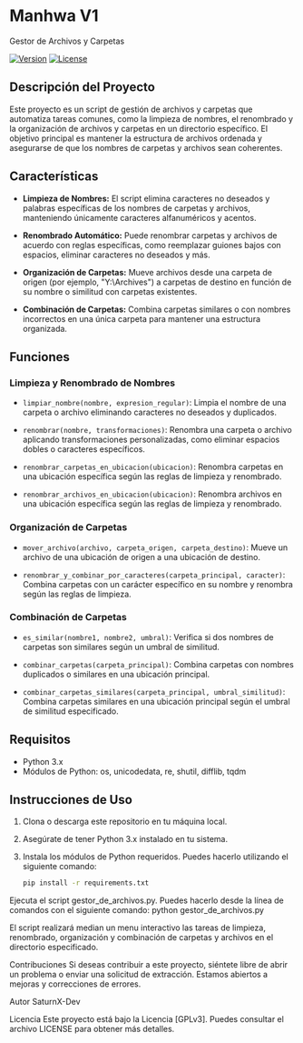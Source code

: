 # Manhwa V1
Gestor de Archivos y Carpetas


[![Version](https://img.shields.io/badge/Version-1.0-brightgreen)](https://github.com/SaturnX-Dev/Manhwa-V1/releases/tag/V1)
[![License](https://img.shields.io/badge/License-GPLv3-blue)](https://github.com/SaturnX-Dev/Manhwa-V1/blob/main/LICENSE.txt)

## Descripción del Proyecto

Este proyecto es un script de gestión de archivos y carpetas que automatiza tareas comunes, como la limpieza de nombres, el renombrado y la organización de archivos y carpetas en un directorio específico. El objetivo principal es mantener la estructura de archivos ordenada y asegurarse de que los nombres de carpetas y archivos sean coherentes.

## Características

- **Limpieza de Nombres:** El script elimina caracteres no deseados y palabras específicas de los nombres de carpetas y archivos, manteniendo únicamente caracteres alfanuméricos y acentos.

- **Renombrado Automático:** Puede renombrar carpetas y archivos de acuerdo con reglas específicas, como reemplazar guiones bajos con espacios, eliminar caracteres no deseados y más.

- **Organización de Carpetas:** Mueve archivos desde una carpeta de origen (por ejemplo, "Y:\\Archives") a carpetas de destino en función de su nombre o similitud con carpetas existentes.

- **Combinación de Carpetas:** Combina carpetas similares o con nombres incorrectos en una única carpeta para mantener una estructura organizada.

## Funciones

### Limpieza y Renombrado de Nombres

- `limpiar_nombre(nombre, expresion_regular)`: Limpia el nombre de una carpeta o archivo eliminando caracteres no deseados y duplicados.

- `renombrar(nombre, transformaciones)`: Renombra una carpeta o archivo aplicando transformaciones personalizadas, como eliminar espacios dobles o caracteres específicos.

- `renombrar_carpetas_en_ubicacion(ubicacion)`: Renombra carpetas en una ubicación específica según las reglas de limpieza y renombrado.

- `renombrar_archivos_en_ubicacion(ubicacion)`: Renombra archivos en una ubicación específica según las reglas de limpieza y renombrado.

### Organización de Carpetas

- `mover_archivo(archivo, carpeta_origen, carpeta_destino)`: Mueve un archivo de una ubicación de origen a una ubicación de destino.

- `renombrar_y_combinar_por_caracteres(carpeta_principal, caracter)`: Combina carpetas con un carácter específico en su nombre y renombra según las reglas de limpieza.

### Combinación de Carpetas

- `es_similar(nombre1, nombre2, umbral)`: Verifica si dos nombres de carpetas son similares según un umbral de similitud.

- `combinar_carpetas(carpeta_principal)`: Combina carpetas con nombres duplicados o similares en una ubicación principal.

- `combinar_carpetas_similares(carpeta_principal, umbral_similitud)`: Combina carpetas similares en una ubicación principal según el umbral de similitud especificado.

## Requisitos

- Python 3.x
- Módulos de Python: os, unicodedata, re, shutil, difflib, tqdm

## Instrucciones de Uso

1. Clona o descarga este repositorio en tu máquina local.

2. Asegúrate de tener Python 3.x instalado en tu sistema.

3. Instala los módulos de Python requeridos. Puedes hacerlo utilizando el siguiente comando:

   ```bash
   pip install -r requirements.txt
Ejecuta el script gestor_de_archivos.py. Puedes hacerlo desde la línea de comandos con el siguiente comando: python gestor_de_archivos.py

El script realizará median un menu interactivo las tareas de limpieza, renombrado, organización y combinación de carpetas y archivos en el directorio especificado.

Contribuciones
Si deseas contribuir a este proyecto, siéntete libre de abrir un problema o enviar una solicitud de extracción. Estamos abiertos a mejoras y correcciones de errores.

Autor
SaturnX-Dev

Licencia
Este proyecto está bajo la Licencia [GPLv3]. Puedes consultar el archivo LICENSE para obtener más detalles.
